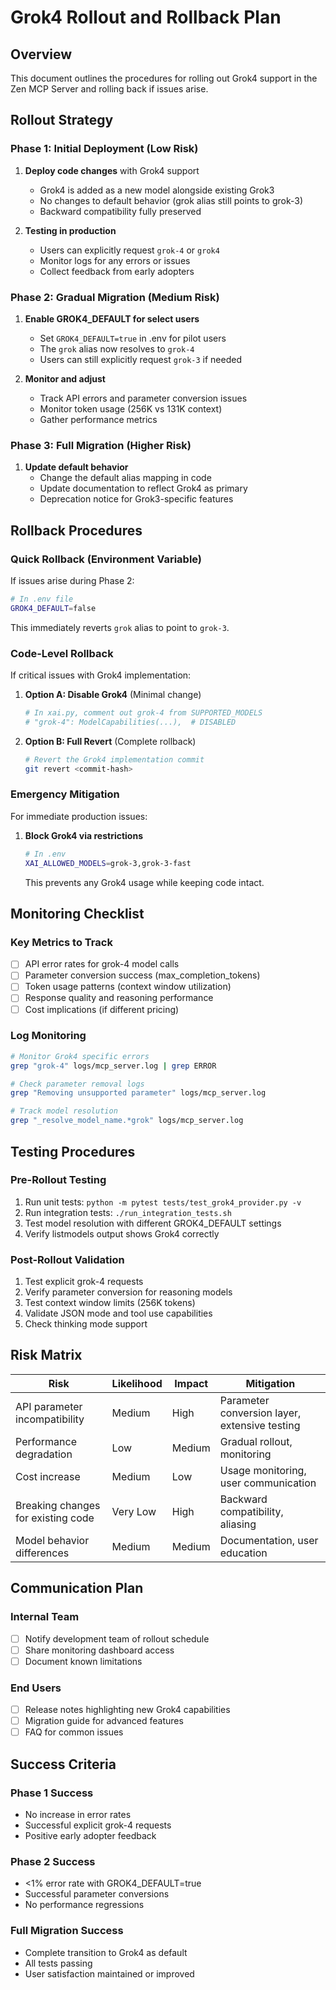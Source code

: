 # Grok4 Rollout and Rollback Plan

## Overview
This document outlines the procedures for rolling out Grok4 support in the Zen MCP Server and rolling back if issues arise.

## Rollout Strategy

### Phase 1: Initial Deployment (Low Risk)
1. **Deploy code changes** with Grok4 support
   - Grok4 is added as a new model alongside existing Grok3
   - No changes to default behavior (grok alias still points to grok-3)
   - Backward compatibility fully preserved

2. **Testing in production**
   - Users can explicitly request `grok-4` or `grok4`
   - Monitor logs for any errors or issues
   - Collect feedback from early adopters

### Phase 2: Gradual Migration (Medium Risk)
1. **Enable GROK4_DEFAULT for select users**
   - Set `GROK4_DEFAULT=true` in .env for pilot users
   - The `grok` alias now resolves to `grok-4`
   - Users can still explicitly request `grok-3` if needed

2. **Monitor and adjust**
   - Track API errors and parameter conversion issues
   - Monitor token usage (256K vs 131K context)
   - Gather performance metrics

### Phase 3: Full Migration (Higher Risk)
1. **Update default behavior**
   - Change the default alias mapping in code
   - Update documentation to reflect Grok4 as primary
   - Deprecation notice for Grok3-specific features

## Rollback Procedures

### Quick Rollback (Environment Variable)
If issues arise during Phase 2:
```bash
# In .env file
GROK4_DEFAULT=false
```
This immediately reverts `grok` alias to point to `grok-3`.

### Code-Level Rollback
If critical issues with Grok4 implementation:

1. **Option A: Disable Grok4** (Minimal change)
   ```python
   # In xai.py, comment out grok-4 from SUPPORTED_MODELS
   # "grok-4": ModelCapabilities(...),  # DISABLED
   ```

2. **Option B: Full Revert** (Complete rollback)
   ```bash
   # Revert the Grok4 implementation commit
   git revert <commit-hash>
   ```

### Emergency Mitigation
For immediate production issues:

1. **Block Grok4 via restrictions**
   ```bash
   # In .env
   XAI_ALLOWED_MODELS=grok-3,grok-3-fast
   ```
   This prevents any Grok4 usage while keeping code intact.

## Monitoring Checklist

### Key Metrics to Track
- [ ] API error rates for grok-4 model calls
- [ ] Parameter conversion success (max_completion_tokens)
- [ ] Token usage patterns (context window utilization)
- [ ] Response quality and reasoning performance
- [ ] Cost implications (if different pricing)

### Log Monitoring
```bash
# Monitor Grok4 specific errors
grep "grok-4" logs/mcp_server.log | grep ERROR

# Check parameter removal logs
grep "Removing unsupported parameter" logs/mcp_server.log

# Track model resolution
grep "_resolve_model_name.*grok" logs/mcp_server.log
```

## Testing Procedures

### Pre-Rollout Testing
1. Run unit tests: `python -m pytest tests/test_grok4_provider.py -v`
2. Run integration tests: `./run_integration_tests.sh`
3. Test model resolution with different GROK4_DEFAULT settings
4. Verify listmodels output shows Grok4 correctly

### Post-Rollout Validation
1. Test explicit grok-4 requests
2. Verify parameter conversion for reasoning models
3. Test context window limits (256K tokens)
4. Validate JSON mode and tool use capabilities
5. Check thinking mode support

## Risk Matrix

| Risk | Likelihood | Impact | Mitigation |
|------|------------|--------|------------|
| API parameter incompatibility | Medium | High | Parameter conversion layer, extensive testing |
| Performance degradation | Low | Medium | Gradual rollout, monitoring |
| Cost increase | Medium | Low | Usage monitoring, user communication |
| Breaking changes for existing code | Very Low | High | Backward compatibility, aliasing |
| Model behavior differences | Medium | Medium | Documentation, user education |

## Communication Plan

### Internal Team
- [ ] Notify development team of rollout schedule
- [ ] Share monitoring dashboard access
- [ ] Document known limitations

### End Users
- [ ] Release notes highlighting new Grok4 capabilities
- [ ] Migration guide for advanced features
- [ ] FAQ for common issues

## Success Criteria

### Phase 1 Success
- No increase in error rates
- Successful explicit grok-4 requests
- Positive early adopter feedback

### Phase 2 Success  
- <1% error rate with GROK4_DEFAULT=true
- Successful parameter conversions
- No performance regressions

### Full Migration Success
- Complete transition to Grok4 as default
- All tests passing
- User satisfaction maintained or improved